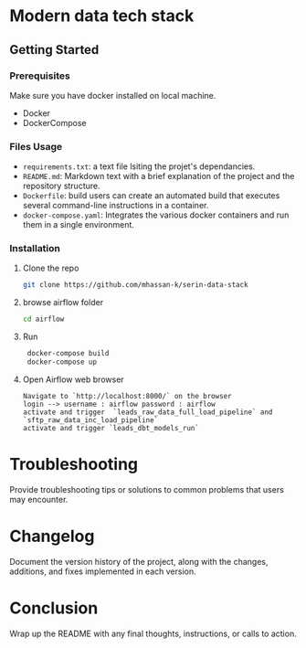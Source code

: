 # Modern data tech stack

<!-- GETTING STARTED -->
## Getting Started


### Prerequisites

Make sure you have docker installed on local machine.
* Docker
* DockerCompose
  
### Files Usage

- `requirements.txt`: a text file lsiting the projet's dependancies.
- `README.md`: Markdown text with a brief explanation of the project and the repository structure.
- `Dockerfile`: build users can create an automated build that executes several command-line instructions in a container.
- `docker-compose.yaml`: Integrates the various docker containers and run them in a single environment.

### Installation

1. Clone the repo
   ```sh
   git clone https://github.com/mhassan-k/serin-data-stack
   ```
2. browse airflow folder 
    ```sh
    cd airflow 
   ```
3. Run
   ```sh
    docker-compose build
    docker-compose up
   ```
4. Open Airflow web browser
   ```JS
   Navigate to `http://localhost:8000/` on the browser
   login --> username : airflow password : airflow
   activate and trigger  `leads_raw_data_full_load_pipeline` and `sftp_raw_data_inc_load_pipeline`
   activate and trigger `leads_dbt_models_run`
    ```

# Troubleshooting
Provide troubleshooting tips or solutions to common problems that users may encounter.

# Changelog
Document the version history of the project, along with the changes, additions, and fixes implemented in each version.


# Conclusion
Wrap up the README with any final thoughts, instructions, or calls to action.

